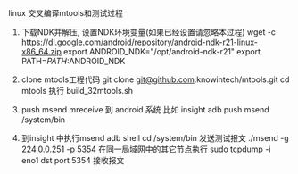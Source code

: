 linux 交叉编译mtools和测试过程
1. 下载NDK并解压, 设置NDK环境变量(如果已经设置请忽略本过程) 
   wget -c https://dl.google.com/android/repository/android-ndk-r21-linux-x86_64.zip
   export ANDROID_NDK="/opt/android-ndk-r21"
   export PATH=$PATH:$ANDROID_NDK
  
2. clone mtools工程代码 
   git clone git@github.com:knowintech/mtools.git
   cd mtools
   执行 build_32mtools.sh
3. push msend mreceive  到 android 系统 比如 insight
   adb push msend /system/bin
4. 到insight 中执行msend
   adb shell
   cd /system/bin
   发送测试报文
  ./msend -g 224.0.0.251 -p 5354
   在同一局域网中的其它节点执行 
   sudo tcpdump -i eno1 dst port 5354
   接收报文
